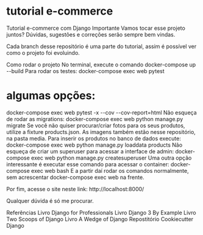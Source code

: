 # tutorial e-commerce

Tutorial e-commerce com Django
Importante
Vamos tocar esse projeto juntos? Dúvidas, sugestões e correções serão sempre bem vindas.

Cada branch desse repositório é uma parte do tutorial, assim é possível ver como o projeto foi evoluindo.

Como rodar o projeto
No terminal, execute o comando
docker-compose up --build
Para rodar os testes:
docker-compose exec web pytest
# algumas opções:
docker-compose exec web pytest -x --cov --cov-report=html
Não esqueça de rodar as migrations:
docker-compose exec web python manage.py migrate
Se você não quiser procurar/criar fotos para os seus produtos, utilize a fixture products.json. As imagens também estão nesse repositório, na pasta media. Para inserir os produtos no banco de dados execute:
docker-compose exec web python manage.py loaddata products
Não esqueça de criar um superuser para acessar a interface de admin:
docker-compose exec web python manage.py createsuperuser
Uma outra opção interessante é executar esse comando para acessar o container:
docker-compose exec web bash
E a partir daí rodar os comandos normalmente, sem acrescentar docker-compose exec web na frente.

Por fim, acesse o site neste link: http://localhost:8000/

Qualquer dúvida é só me procurar.

Referências
Livro Django for Professionals
Livro Django 3 By Example
Livro Two Scoops of Django
Livro A Wedge of Django
Repostitório Cookiecutter Django